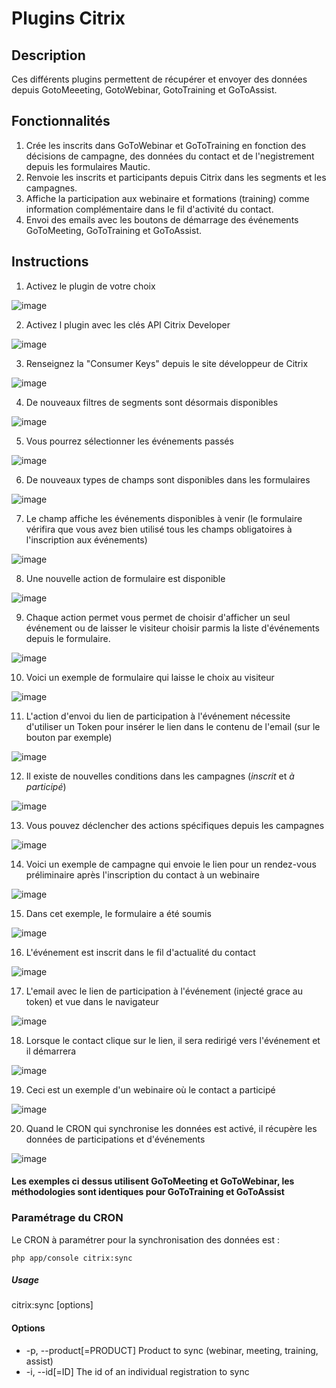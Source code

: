 # Plugins Citrix

## Description

Ces différents plugins permettent de récupérer et envoyer des données depuis GotoMeeeting, GotoWebinar, GotoTraining et GoToAssist.

## Fonctionnalités

1. Crée les inscrits dans GoToWebinar et GoToTraining en fonction des décisions de campagne, des données du contact et de l'negistrement depuis les formulaires Mautic.
2. Renvoie les inscrits et participants depuis Citrix dans les segments et les campagnes.
3. Affiche la participation aux webinaire et formations (training) comme information complémentaire dans le fil d'activité du contact.
4. Envoi des emails avec les boutons de démarrage des événements GoToMeeting, GoToTraining et GoToAssist.

## Instructions
1. Activez le plugin de votre choix

![image](https://cloud.githubusercontent.com/assets/2924026/19797584/54467954-9ca9-11e6-8e31-f80f7469fe84.png)

2. Activez l plugin avec les clés API Citrix Developer

![image](https://cloud.githubusercontent.com/assets/2924026/19797588/5c6ce640-9ca9-11e6-981c-a98a728e1712.png)

3. Renseignez la "Consumer Keys" depuis le site développeur de Citrix

![image](https://cloud.githubusercontent.com/assets/2924026/19797595/612744f0-9ca9-11e6-90b0-566fdff69ef4.png)

4. De nouveaux filtres de segments sont désormais disponibles

![image](https://cloud.githubusercontent.com/assets/2924026/19797599/655fb6ce-9ca9-11e6-9d27-9ec295068a1a.png)

5. Vous pourrez sélectionner les événements passés

![image](https://cloud.githubusercontent.com/assets/2924026/19797600/69dd3604-9ca9-11e6-8212-7a0a383bff34.png)

6. De nouveaux types de champs sont disponibles dans les formulaires

![image](https://cloud.githubusercontent.com/assets/2924026/19798154/9954bf30-9cac-11e6-8173-06acc0ca1fa1.png)

7. Le champ affiche les événements disponibles à venir (le formulaire vérifira que vous avez bien utilisé tous les champs obligatoires à l'inscription aux événements)

![image](https://cloud.githubusercontent.com/assets/2924026/19797605/72ec51e4-9ca9-11e6-8416-be31a013c8d1.png)

8. Une nouvelle action de formulaire est disponible

![image](https://cloud.githubusercontent.com/assets/2924026/19797611/7699f9c2-9ca9-11e6-96f5-d90dcafcbd3f.png)

9. Chaque action permet vous permet de choisir d'afficher un seul événement ou de laisser le visiteur choisir parmis la liste d'événements depuis le formulaire.

![image](https://cloud.githubusercontent.com/assets/2924026/19797613/7b25eb68-9ca9-11e6-99c7-d9f4053136ac.png)

10. Voici un exemple de formulaire qui laisse le choix au visiteur

![image](https://cloud.githubusercontent.com/assets/2924026/19797614/7eea2f02-9ca9-11e6-86dd-c895bb0d65c3.png)

11. L'action d'envoi du lien de participation à l'événement nécessite d'utiliser un Token pour insérer le lien dans le contenu de l'email (sur le bouton par exemple)

![image](https://cloud.githubusercontent.com/assets/2924026/19797615/82b326f2-9ca9-11e6-9d30-1324b7efd49a.png)

12. Il existe de nouvelles conditions dans les campagnes (*inscrit* et *à participé*)

![image](https://cloud.githubusercontent.com/assets/2924026/19797618/8693fb8e-9ca9-11e6-8ae2-44b67f05769e.png)

13. Vous pouvez déclencher des actions spécifiques depuis les campagnes

![image](https://cloud.githubusercontent.com/assets/2924026/19797619/8a501b68-9ca9-11e6-8232-d5c23b9cf445.png)

14. Voici un exemple de campagne qui envoie le lien pour un rendez-vous préliminaire après l'inscription du contact à un webinaire

![image](https://cloud.githubusercontent.com/assets/2924026/19797623/8d7b1252-9ca9-11e6-9370-b3f05cc08ee1.png)

15. Dans cet exemple, le formulaire a été soumis

![image](https://cloud.githubusercontent.com/assets/2924026/19797632/9122e614-9ca9-11e6-991c-70b2033ea6c9.png)

16. L'événement est inscrit dans le fil d'actualité du contact

![image](https://cloud.githubusercontent.com/assets/2924026/19797638/9484bb7a-9ca9-11e6-9a18-62eab010378e.png)

17. L'email avec le lien de participation à l'événement (injecté grace au token) et vue dans le navigateur

![image](https://cloud.githubusercontent.com/assets/2924026/19797642/986c9c30-9ca9-11e6-9233-5e826f2520b9.png)

18. Lorsque le contact clique sur le lien, il sera redirigé vers l'événement et il démarrera

![image](https://cloud.githubusercontent.com/assets/2924026/19797644/9c6e43ce-9ca9-11e6-8f45-ec36b19502fa.png)

19. Ceci est un exemple d'un webinaire où le contact a participé

![image](https://cloud.githubusercontent.com/assets/2924026/19797647/a012bfb4-9ca9-11e6-8d27-92edfb071bfb.png)

20. Quand le CRON qui synchronise les données est activé, il récupère les données de participations et d'événements

![image](https://cloud.githubusercontent.com/assets/2924026/19797652/a435ee36-9ca9-11e6-9936-17cd19384452.png)

#### Les exemples ci dessus utilisent GoToMeeting et GoToWebinar, les méthodologies sont identiques pour GoToTraining et GoToAssist

### Paramétrage du CRON
Le CRON à paramétrer pour la synchronisation des données est :

`php app/console citrix:sync`

##### Usage
citrix:sync [options]

#### Options
* -p, --product[=PRODUCT]  Product to sync (webinar, meeting, training, assist)
* -i, --id[=ID]            The id of an individual registration to sync
